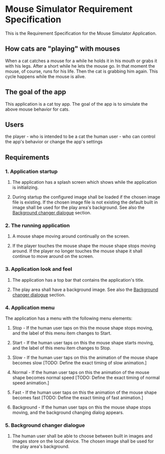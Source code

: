 # Mouse Simulator Requirement Specification

This is the Requirement Specification for the Mouse Simulator Application.

## How cats are "playing" with mouses
When a cat catches a mouse for a while he holds it in his mouth or grabs it with his legs. After a short while he lets the mouse go. In that moment the mouse, of course, runs for his life. Then the cat is grabbing him again. This cycle happens while the mouse is alive.

## The goal of the app
This application is a cat toy app. The goal of the app is to simulate the above mouse behavior for cats.


## Users
the player - who is intended to be a cat 
the human user - who can control the app's behavior or change the app's settings

## Requirements

### 1. Application startup

1. The application has a splash screen which shows while the application is initializing.

1. During startup the configured image shall be loaded if the chosen image file is existing. If the chosen image file is not existing the default built in image shall be used for the play area's background. See also the [Background changer dialogue](#backgroundchangerdialogue) section.

### 2. The running application

1. A mouse shape moving around continually on the screen. 

1. If the player touches the mouse shape the mouse shape stops moving around. If the player no longer touches the mouse shape it shall continue to move around on the screen.

### 3. Application look and feel

1. The application has a top bar that contains the application's title.

1. The play area shall have a background image. See also the [Background changer dialogue](#backgroundchangerdialogue) section.

### 4. Application menu

The application has a menu with the following menu elements:

1. Stop - If the human user taps on this the mouse shape stops moving, and the label of this menu item changes to Start.

1. Start - If the human user taps on this the mouse shape starts moving, and the label of this menu item changes to Stop.

1. Slow - If the human user taps on this the animation of the mouse shape becomes slow [TODO: Define the exact timing of slow animation.]

1. Normal - If the human user taps on this the animation of the mouse shape becomes normal speed [TODO: Define the exact timing of normal speed animation.]

1. Fast - If the human user taps on this the animation of the mouse shape becomes fast [TODO: Define the exact timing of fast animation.]

1. Background - If the human user taps on this the mouse shape stops moving, and the background changing dialog appears.

### <a name="backgroundchangerdialogue"></a> 5. Background changer dialogue

1. The human user shall be able to choose between built in images and images store on the local device. The chosen image shall be used for the play area's background.